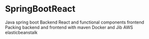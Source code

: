 # SpringBootReact
Java spring boot Backend
React and functional components frontend
Packing backend and frontend with maven
Docker and Jib
AWS elasticbeanstalk

